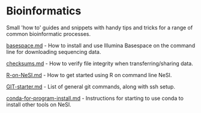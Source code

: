 # Bioinformatics

Small 'how to' guides and snippets with handy tips and tricks for a range of common bioinformatic processes.

[basespace.md](https://github.com/natforsdick/bioinformatics-bits-and-pieces/blob/main/basespace.md) - How to install and use Illumina Basespace on the command line for downloading sequencing data.

[checksums.md](https://github.com/natforsdick/bioinformatics-bits-and-pieces/blob/main/checksums.md) - How to verify file integrity when transferring/sharing data.

[R-on-NeSI.md](https://github.com/natforsdick/bioinformatics-bits-and-pieces/blob/main/R-on-NeSI.md) - How to get started using R on command line NeSI.

[GIT-starter.md](https://github.com/natforsdick/bioinformatics-bits-and-pieces/blob/main/GIT-starter.md) - List of general git commands, along with ssh setup.

[conda-for-program-install.md](https://github.com/natforsdick/bioinformatics-bits-and-pieces/blob/main/conda-for-program-install.md) - Instructions for starting to use conda to install other tools on NeSI. 
